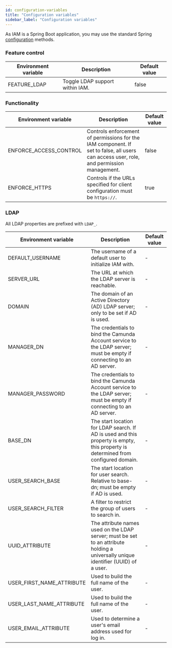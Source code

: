 ```yaml
---
id: configuration-variables
title: "Configuration variables"
sidebar_label: "Configuration variables"
---
```


As IAM is a Spring Boot application, you may use the standard Spring [configuration](https://docs.spring.io/spring-boot/docs/current/reference/html/spring-boot-features.html#boot-features-external-config) methods.

### Feature control

Environment variable | Description | Default value
-----|-------------|--------------
FEATURE_LDAP | Toggle LDAP support within IAM. | false

### Functionality

Environment variable | Description | Default value
-------|----------|-------
ENFORCE_ACCESS_CONTROL | Controls enforcement of permissions for the IAM component. If set to false, all users can access user, role, and permission management. | false
ENFORCE_HTTPS | Controls if the URLs specified for client configuration must be `https://`. | true

### LDAP 

All LDAP properties are prefixed with `LDAP_`.

Environment variable | Description | Default value
-----|-------------|--------------
DEFAULT_USERNAME | The username of a default user to initialize IAM with. |  -
SERVER_URL | The URL at which the LDAP server is reachable. |  -
DOMAIN | The domain of an Active Directory (AD) LDAP server; only to be set if AD is used. |  -
MANAGER_DN | The credentials to bind the Camunda Account service to the LDAP server; must be empty if connecting to an AD server. |  -
MANAGER_PASSWORD | The credentials to bind the Camunda Account service to the LDAP server; must be empty if connecting to an AD server. |  -
BASE_DN | The start location for LDAP search. If AD is used and this property is empty, this property is determined from configured domain. |  -
USER_SEARCH_BASE | The start location for user search. Relative to base-dn; must be empty if AD is used. |  -
USER_SEARCH_FILTER | A filter to restrict the group of users to search in. |  -
UUID_ATTRIBUTE | The attribute names used on the LDAP server; must be set to an attribute holding a universally unique identifier (UUID) of a user. |  -
USER_FIRST_NAME_ATTRIBUTE | Used to build the full name of the user. |  -
USER_LAST_NAME_ATTRIBUTE | Used to build the full name of the user. |  -
USER_EMAIL_ATTRIBUTE | Used to determine a user's email address used for log in. |  -
